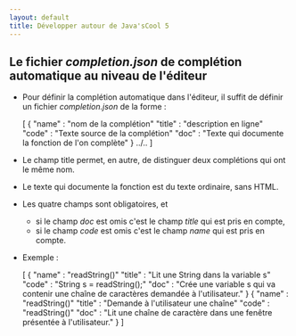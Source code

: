 ```yaml
---
layout: default
title: Développer autour de Java'sCool 5
---
```


## Le fichier *completion.json* de complétion automatique au niveau de l'éditeur

* Pour définir la complétion automatique dans l'éditeur, il suffit de définir un fichier *completion.json* de la forme :
	
	[
	  {
		"name"  : "nom de la complétion" 
		"title" : "description en ligne"
		"code"  : "Texte source de la complétion"
		"doc"   : "Texte qui documente la fonction de l'on complète"
	  }
	  ../..
	]
	

* Le champ title permet, en autre, de distinguer deux complétions qui ont le même nom.
* Le texte qui documente la fonction est du texte ordinaire, sans HTML. 
* Les quatre champs sont obligatoires, et 
  * si le champ *doc* est omis c'est le champ *title* qui est pris en compte,
  * si le champ *code* est omis c'est le champ *name* qui est pris en compte.

* Exemple :
	
	[
	  {
		"name"  : "readString()" 
		"title" : "Lit une String dans la variable s"
		"code"  : "String s = readString();"
		"doc"   : "Crée une variable s qui va contenir une chaîne de caractères demandée à l'utilisateur."
	  }
	  {
		"name"  : "readString()" 
		"title" : "Demande à l'utilisateur une chaîne"
		"code"  : "readString()"
		"doc"   : "Lit une chaîne de caractère dans une fenêtre présentée à l'utilisateur."
	  }
	]
	
